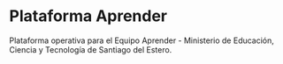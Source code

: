 # Plataforma Aprender
Plataforma operativa para el Equipo Aprender - Ministerio de Educación, Ciencia y Tecnología de Santiago del Estero.
